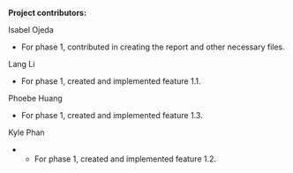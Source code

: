 **Project contributors:**

Isabel Ojeda
- For phase 1, contributed in creating the report and other necessary files. 

Lang Li 
- For phase 1, created and implemented feature 1.1. 

Phoebe Huang
- For phase 1, created and implemented feature 1.3. 

Kyle Phan
- - For phase 1, created and implemented feature 1.2. 
